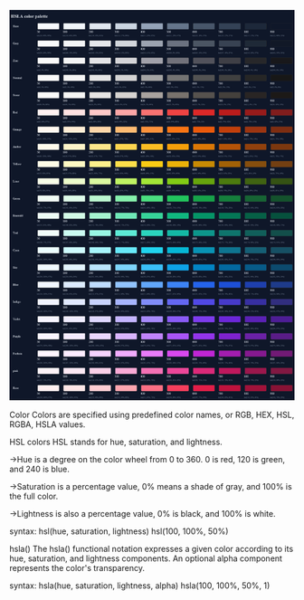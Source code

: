 ![Palettes](./palette.jpg)


Color
Colors are specified using predefined color names, or RGB, HEX, HSL, RGBA, HSLA values.

HSL colors
HSL stands for hue, saturation, and lightness.

->Hue is a degree on the color wheel from 0 to 360. 0 is red, 120 is green, and 240 is blue.

->Saturation is a percentage value, 0% means a shade of gray, and 100% is the full color.

->Lightness is also a percentage value, 0% is black, and 100% is white.

syntax:
hsl(hue, saturation, lightness) hsl(100, 100%, 50%)

hsla()
The hsla() functional notation expresses a given color according to its hue, saturation, and lightness components. An optional alpha component represents the color's transparency.

syntax:
hsla(hue, saturation, lightness, alpha) hsla(100, 100%, 50%, 1)